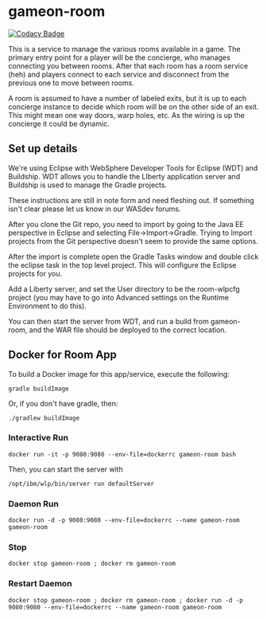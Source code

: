 # gameon-room

[![Codacy Badge](https://api.codacy.com/project/badge/grade/0c29c501ba11477f944e109b85817593)](https://www.codacy.com/app/gameontext/gameon-room)

This is a service to manage the various rooms available in a game. The primary entry point for a player will be the concierge, who manages connecting you between rooms. After that each room has a room service (heh) and players connect to each service and disconnect from the previous one to move between rooms.

A room is assumed to have a number of labeled exits, but it is up to each concierge instance to decide which room will be on the other side of an exit. This might mean one way doors, warp holes, etc. As the wiring is up the concierge it could be dynamic.

## Set up details

We're using Eclipse with WebSphere Developer Tools for Eclipse (WDT) and Buildship. WDT allows you to handle the LIberty application server and Buildship is used to manage the Gradle projects.

These instructions are still in note form and need fleshing out. If something isn't clear please let us know in our WASdev forums.

After you clone the Git repo, you need to import by going to the Java EE perspective in Eclipse and selecting File->Import->Gradle. Trying to Import projects from the Git perspective doesn't seem to provide the same options.

After the import is complete open the Gradle Tasks window and double click the eclipse task in the top level project. This will configure the Eclipse projects for you.

Add a Liberty server, and set the User directory to be the room-wlpcfg project (you may have to go into Advanced settings on the Runtime Environment to do this).

You can then start the server from WDT, and run a build from gameon-room, and the WAR file should be deployed to the correct location.

## Docker for Room App

To build a Docker image for this app/service, execute the following:

```
gradle buildImage
```

Or, if you don't have gradle, then:

```
./gradlew buildImage
```

### Interactive Run

```
docker run -it -p 9080:9080 --env-file=dockerrc gameon-room bash
```

Then, you can start the server with 
```
/opt/ibm/wlp/bin/server run defaultServer
```

### Daemon Run

```
docker run -d -p 9080:9080 --env-file=dockerrc --name gameon-room gameon-room
```

### Stop

```
docker stop gameon-room ; docker rm gameon-room
```

### Restart Daemon

```
docker stop gameon-room ; docker rm gameon-room ; docker run -d -p 9080:9080 --env-file=dockerrc --name gameon-room gameon-room 
```
